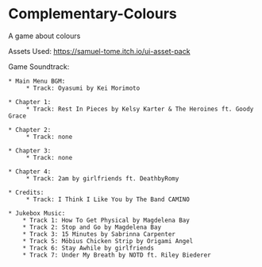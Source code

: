 # Complementary-Colours
A game about colours

Assets Used: 
https://samuel-tome.itch.io/ui-asset-pack

Game Soundtrack: 

	* Main Menu BGM: 
		 * Track: Oyasumi by Kei Morimoto

	* Chapter 1: 
		 * Track: Rest In Pieces by Kelsy Karter & The Heroines ft. Goody Grace

	* Chapter 2: 
		 * Track: none

	* Chapter 3: 
		 * Track: none

	* Chapter 4: 
		 * Track: 2am by girlfriends ft. DeathbyRomy

	* Credits: 
		 * Track: I Think I Like You by The Band CAMINO 

	* Jukebox Music:
	    * Track 1: How To Get Physical by Magdelena Bay
	    * Track 2: Stop and Go by Magdelena Bay
	    * Track 3: 15 Minutes by Sabrinna Carpenter
	    * Track 5: Möbius Chicken Strip by Origami Angel
	    * Track 6: Stay Awhile by girlfriends
	    * Track 7: Under My Breath by NOTD ft. Riley Biederer




